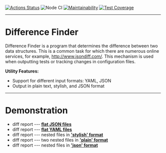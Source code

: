 [![Actions Status](https://github.com/mxclg/frontend-project-46/actions/workflows/hexlet-check.yml/badge.svg)](https://github.com/mxclg/frontend-project-46/actions)
![Node CI](https://github.com/mxclg/frontend-project-46/actions/workflows/nodejs.yml/badge.svg)
[![Maintainability](https://api.codeclimate.com/v1/badges/423b05ab8208d9ea52a6/maintainability)](https://codeclimate.com/github/mxclg/frontend-project-46/maintainability)
[![Test Coverage](https://api.codeclimate.com/v1/badges/423b05ab8208d9ea52a6/test_coverage)](https://codeclimate.com/github/mxclg/frontend-project-46/test_coverage)

---
# Difference Finder
Difference Finder is a program that determines the difference between two data structures. This is a common task for which there are numerous online services, for example, http://www.jsondiff.com/. This mechanism is used when outputting tests or tracking changes in configuration files.

**Utility Features:**
- Support for different input formats: YAML, JSON
- Output in plain text, stylish, and JSON format

---
# Demonstration

- diff report --- [**flat JSON files**](https://asciinema.org/a/CkqSxg5FLT1sGb3jLAXv9Yu4b)
- diff report --- [**flat YAML files**](https://asciinema.org/a/guv1xU8vxcDzaU8ajAck8wO0a)
- diff report --- nested files in [**'stylish' format**](https://asciinema.org/a/w6yY2jhNlcDMAbwTyTl0P7I1H)
- diff report --- two nested files in [**'plain' format**](https://asciinema.org/a/y3PhqJLa0ONkRY6bE8upSNClS)
- diff report --- nested files in [**'json' format**](https://asciinema.org/a/SFMiKwJ9Ympv4uw1YXjOE1ikK)